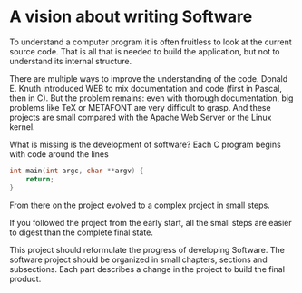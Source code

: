# A vision about writing Software

To understand a computer program it is often fruitless to look at the current source code. That is all that is needed to build the application, but not to understand its internal structure.

There are multiple ways to improve the understanding of the code. Donald E. Knuth introduced WEB to mix documentation and code (first in Pascal, then in C). But the problem remains: even with thorough documentation, big problems like TeX or METAFONT are very difficult to grasp. And these projects are small compared with the Apache Web Server or the Linux kernel.

What is missing is the development of software? Each C program begins with code around the lines

``` c
int main(int argc, char **argv) {
	return;
}
```

From there on the project evolved to a complex project in small steps.

If you followed the project from the early start, all the small steps are easier to digest than the complete final state.

This project should reformulate the progress of developing Software. The software project should be organized in small chapters, sections and subsections. Each part describes a change in the project to build the final product.